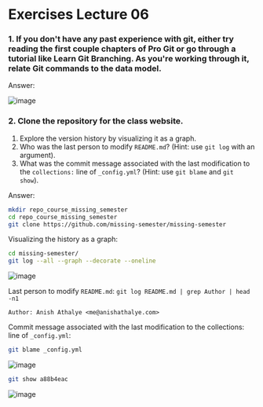 # Exercises Lecture 06

### 1. If you don't have any past experience with git, either try reading the first couple chapters of Pro Git or go through a tutorial like Learn Git Branching. As you're working through it, relate Git commands to the data model.

Answer: 

![image](https://user-images.githubusercontent.com/69206952/205943532-2d645757-8ba4-40e4-b538-7cbbc882d942.png)

### 2. Clone the repository for the class website. 
  1. Explore the version history by visualizing it as a graph.
  2. Who was the last person to modify `README.md`? (Hint: use `git log` with an argument).
  3. What was the commit message associated with the last modification to the `collections:` line of `_config.yml`? (Hint: use `git blame` and `git show`).
  
Answer:

```bash
mkdir repo_course_missing_semester
cd repo_course_missing_semester
git clone https://github.com/missing-semester/missing-semester
```

Visualizing the history as a graph:

```bash
cd missing-semester/
git log --all --graph --decorate --oneline
```

![image](https://user-images.githubusercontent.com/69206952/205946840-b08eafd6-1677-4b4a-8e15-a0e484ef92ac.png)

Last person to modify `README.md`: `git log README.md | grep Author | head -n1`

```
Author: Anish Athalye <me@anishathalye.com>
```

Commit message associated with the last modification to the collections: line of `_config.yml`:

```bash
git blame _config.yml
```

![image](https://user-images.githubusercontent.com/69206952/205947956-64a31f96-c676-4451-99c5-61ab9a102a28.png)

```bash
git show a88b4eac
```

![image](https://user-images.githubusercontent.com/69206952/205948222-7e9fedcf-acc3-4e09-9a5a-eecfb9338aa7.png)

